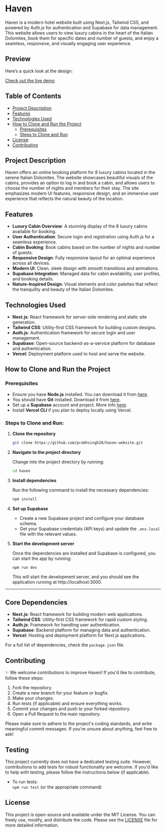 # Haven

Haven is a modern hotel website built using Next.js, Tailwind CSS, and powered by Auth.js for authentication and Supabase for data management. This website allows users to view luxury cabins in the heart of the Italian Dolomites, book them for specific dates and number of guests, and enjoy a seamless, responsive, and visually engaging user experience.

## Preview

Here’s a quick look at the design:

[Check out the live demo](#)

## Table of Contents

- [Project Description](#project-description)
- [Features](#features)
- [Technologies Used](#technologies-used)
- [How to Clone and Run the Project](#how-to-clone-and-run-the-project)
  - [Prerequisites](#prerequisites)
  - [Steps to Clone and Run](#steps-to-clone-and-run)
- [License](#license)
- [Contributing](#contributing)

## Project Description

Haven offers an online booking platform for 8 luxury cabins located in the serene Italian Dolomites. The website showcases beautiful visuals of the cabins, provides an option to log in and book a cabin, and allows users to choose the number of nights and members for their stay. The site emphasizes modern UI features, responsive design, and an immersive user experience that reflects the natural beauty of the location.

## Features

- **Luxury Cabin Overview**: A stunning display of the 8 luxury cabins available for booking.
- **User Authentication**: Secure login and registration using Auth.js for a seamless experience.
- **Cabin Booking**: Book cabins based on the number of nights and number of guests.
- **Responsive Design**: Fully responsive layout for an optimal experience across all devices.
- **Modern UI**: Clean, sleek design with smooth transitions and animations.
- **Supabase Integration**: Managed data for cabin availability, user profiles, and booking details.
- **Nature-Inspired Design**: Visual elements and color palettes that reflect the tranquility and beauty of the Italian Dolomites.

## Technologies Used

- **Next.js**: React framework for server-side rendering and static site generation.
- **Tailwind CSS**: Utility-first CSS framework for building custom designs.
- **Auth.js**: Authentication framework for secure login and user management.
- **Supabase**: Open-source backend-as-a-service platform for database and authentication.
- **Vercel**: Deployment platform used to host and serve the website.

## How to Clone and Run the Project

### Prerequisites

- Ensure you have **Node.js** installed. You can download it from [here](https://nodejs.org/).
- You should have **Git** installed. Download it from [here](https://git-scm.com/).
- Set up a **Supabase** account and project. More info [here](https://supabase.io/).
- Install **Vercel CLI** if you plan to deploy locally using Vercel.

### Steps to Clone and Run:

1. **Clone the repository**

   ```bash
   git clone https://github.com/prabhsingh20/haven-website.git
   ```

2. **Navigate to the project directory**

   Change into the project directory by running:

   ```bash
   cd haven
   ```

3. **Install dependencies**

   Run the following command to install the necessary dependencies:

   ```bash
   npm install
   ```

4. **Set up Supabase**

   - Create a new Supabase project and configure your database schema.
   - Get your Supabase credentials (API keys) and update the `.env.local` file with the relevant values.

5. **Start the development server**

   Once the dependencies are installed and Supabase is configured, you can start the app by running:

   ```bash
   npm run dev
   ```

   This will start the development server, and you should see the application running at http://localhost:3000.

---

## Core Dependencies

- **Next.js**: React framework for building modern web applications.
- **Tailwind CSS**: Utility-first CSS framework for rapid custom styling.
- **Auth.js**: Framework for handling user authentication.
- **Supabase**: Backend platform for managing data and authentication.
- **Vercel**: Hosting and deployment platform for Next.js applications.

For a full list of dependencies, check the `package.json` file.

## Contributing

✨ We welcome contributions to improve Haven! If you'd like to contribute, follow these steps:

1. Fork the repository.
2. Create a new branch for your feature or bugfix.
3. Make your changes.
4. Run tests (if applicable) and ensure everything works.
5. Commit your changes and push to your forked repository.
6. Open a Pull Request to the main repository.

Please make sure to adhere to the project's coding standards, and write meaningful commit messages. If you're unsure about anything, feel free to ask!

## Testing

This project currently does not have a dedicated testing suite. However, contributions to add tests for robust functionality are welcome. If you'd like to help with testing, please follow the instructions below (if applicable).

- To run tests:  
  `npm run test` (or the appropriate command)

## License

This project is open-source and available under the MIT License. You can freely use, modify, and distribute the code. Please see the [LICENSE](./LICENSE) file for more detailed information.
